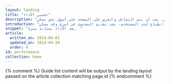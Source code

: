```yaml
---
layout: landing
title: "تحسين الأداء"
description: "يعد الأداء بمثابة ميزة. ويجب الاهتمام بعرض المحتوى للمستخدمين في أسرع وقت ممكن. وعندما يكون المستخدمون على التطبيق، يجب أن يتم التفاعل والعرض على الصفحة على أسهل نحو ممكن."
introduction: "لترك أفضل انطباع لدى المستخدم، يجب تقديم المحتوى في أسرع وقت ممكن (&lt;1 ثانية)، والتأكد من أنه يمكن دائمًا للشفرة الاستجابة لإدخال المستخدم في غضون عدد محدود من الميلي ثانية (&lt;16 ميلي ثانية)."
snippet: "يعد الأداء بمثابة ميزة. "
article:
  written_on: 2014-04-01
  updated_on: 2014-04-28
  order: 4
id: performance
collection: home
---
```


{% comment %}
Guide list content will be output by the landing layout passed on the article collection matching page.id
{% endcomment %}


